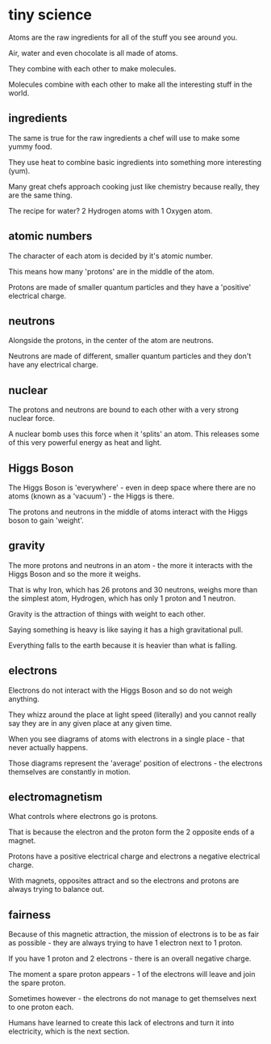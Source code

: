 # tiny science

Atoms are the raw ingredients for all of the stuff you see around you.

Air, water and even chocolate is all made of atoms.

They combine with each other to make molecules.

Molecules combine with each other to make all the interesting stuff in the world.

## ingredients

The same is true for the raw ingredients a chef will use to make some yummy food.

They use heat to combine basic ingredients into something more interesting (yum).

Many great chefs approach cooking just like chemistry because really, they are the same thing.

The recipe for water? 2 Hydrogen atoms with 1 Oxygen atom.

## atomic numbers

The character of each atom is decided by it's atomic number.

This means how many 'protons' are in the middle of the atom.

Protons are made of smaller quantum particles and they have a 'positive' electrical charge.

## neutrons

Alongside the protons, in the center of the atom are neutrons.

Neutrons are made of different, smaller quantum particles and they don't have any electrical charge.

## nuclear

The protons and neutrons are bound to each other with a very strong nuclear force.

A nuclear bomb uses this force when it 'splits' an atom.  This releases some of this very powerful energy as heat and light.

## Higgs Boson

The Higgs Boson is 'everywhere' - even in deep space where there are no atoms (known as a 'vacuum') - the Higgs is there.

The protons and neutrons in the middle of atoms interact with the Higgs boson to gain 'weight'.

## gravity

The more protons and neutrons in an atom - the more it interacts with the Higgs Boson and so the more it weighs.

That is why Iron, which has 26 protons and 30 neutrons, weighs more than the simplest atom, Hydrogen, which has only 1 proton and 1 neutron.

Gravity is the attraction of things with weight to each other.

Saying something is heavy is like saying it has a high gravitational pull.

Everything falls to the earth because it is heavier than what is falling.

## electrons

Electrons do not interact with the Higgs Boson and so do not weigh anything.

They whizz around the place at light speed (literally) and you cannot really say they are in any given place at any given time.

When you see diagrams of atoms with electrons in a single place - that never actually happens.

Those diagrams represent the 'average' position of electrons - the electrons themselves are constantly in motion.

## electromagnetism

What controls where electrons go is protons.

That is because the electron and the proton form the 2 opposite ends of a magnet.

Protons have a positive electrical charge and electrons a negative electrical charge.

With magnets, opposites attract and so the electrons and protons are always trying to balance out.

## fairness

Because of this magnetic attraction, the mission of electrons is to be as fair as possible - they are always trying to have 1 electron next to 1 proton.

If you have 1 proton and 2 electrons - there is an overall negative charge.

The moment a spare proton appears - 1 of the electrons will leave and join the spare proton.

Sometimes however - the electrons do not manage to get themselves next to one proton each.

Humans have learned to create this lack of electrons and turn it into electricity, which is the next section.